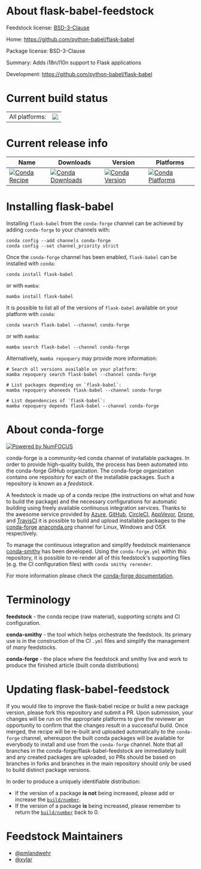 About flask-babel-feedstock
===========================

Feedstock license: [BSD-3-Clause](https://github.com/conda-forge/flask-babel-feedstock/blob/main/LICENSE.txt)

Home: https://github.com/python-babel/flask-babel

Package license: BSD-3-Clause

Summary: Adds i18n/l10n support to Flask applications

Development: https://github.com/python-babel/flask-babel

Current build status
====================


<table><tr><td>All platforms:</td>
    <td>
      <a href="https://dev.azure.com/conda-forge/feedstock-builds/_build/latest?definitionId=2943&branchName=main">
        <img src="https://dev.azure.com/conda-forge/feedstock-builds/_apis/build/status/flask-babel-feedstock?branchName=main">
      </a>
    </td>
  </tr>
</table>

Current release info
====================

| Name | Downloads | Version | Platforms |
| --- | --- | --- | --- |
| [![Conda Recipe](https://img.shields.io/badge/recipe-flask--babel-green.svg)](https://anaconda.org/conda-forge/flask-babel) | [![Conda Downloads](https://img.shields.io/conda/dn/conda-forge/flask-babel.svg)](https://anaconda.org/conda-forge/flask-babel) | [![Conda Version](https://img.shields.io/conda/vn/conda-forge/flask-babel.svg)](https://anaconda.org/conda-forge/flask-babel) | [![Conda Platforms](https://img.shields.io/conda/pn/conda-forge/flask-babel.svg)](https://anaconda.org/conda-forge/flask-babel) |

Installing flask-babel
======================

Installing `flask-babel` from the `conda-forge` channel can be achieved by adding `conda-forge` to your channels with:

```
conda config --add channels conda-forge
conda config --set channel_priority strict
```

Once the `conda-forge` channel has been enabled, `flask-babel` can be installed with `conda`:

```
conda install flask-babel
```

or with `mamba`:

```
mamba install flask-babel
```

It is possible to list all of the versions of `flask-babel` available on your platform with `conda`:

```
conda search flask-babel --channel conda-forge
```

or with `mamba`:

```
mamba search flask-babel --channel conda-forge
```

Alternatively, `mamba repoquery` may provide more information:

```
# Search all versions available on your platform:
mamba repoquery search flask-babel --channel conda-forge

# List packages depending on `flask-babel`:
mamba repoquery whoneeds flask-babel --channel conda-forge

# List dependencies of `flask-babel`:
mamba repoquery depends flask-babel --channel conda-forge
```


About conda-forge
=================

[![Powered by
NumFOCUS](https://img.shields.io/badge/powered%20by-NumFOCUS-orange.svg?style=flat&colorA=E1523D&colorB=007D8A)](https://numfocus.org)

conda-forge is a community-led conda channel of installable packages.
In order to provide high-quality builds, the process has been automated into the
conda-forge GitHub organization. The conda-forge organization contains one repository
for each of the installable packages. Such a repository is known as a *feedstock*.

A feedstock is made up of a conda recipe (the instructions on what and how to build
the package) and the necessary configurations for automatic building using freely
available continuous integration services. Thanks to the awesome service provided by
[Azure](https://azure.microsoft.com/en-us/services/devops/), [GitHub](https://github.com/),
[CircleCI](https://circleci.com/), [AppVeyor](https://www.appveyor.com/),
[Drone](https://cloud.drone.io/welcome), and [TravisCI](https://travis-ci.com/)
it is possible to build and upload installable packages to the
[conda-forge](https://anaconda.org/conda-forge) [anaconda.org](https://anaconda.org/)
channel for Linux, Windows and OSX respectively.

To manage the continuous integration and simplify feedstock maintenance
[conda-smithy](https://github.com/conda-forge/conda-smithy) has been developed.
Using the ``conda-forge.yml`` within this repository, it is possible to re-render all of
this feedstock's supporting files (e.g. the CI configuration files) with ``conda smithy rerender``.

For more information please check the [conda-forge documentation](https://conda-forge.org/docs/).

Terminology
===========

**feedstock** - the conda recipe (raw material), supporting scripts and CI configuration.

**conda-smithy** - the tool which helps orchestrate the feedstock.
                   Its primary use is in the construction of the CI ``.yml`` files
                   and simplify the management of *many* feedstocks.

**conda-forge** - the place where the feedstock and smithy live and work to
                  produce the finished article (built conda distributions)


Updating flask-babel-feedstock
==============================

If you would like to improve the flask-babel recipe or build a new
package version, please fork this repository and submit a PR. Upon submission,
your changes will be run on the appropriate platforms to give the reviewer an
opportunity to confirm that the changes result in a successful build. Once
merged, the recipe will be re-built and uploaded automatically to the
`conda-forge` channel, whereupon the built conda packages will be available for
everybody to install and use from the `conda-forge` channel.
Note that all branches in the conda-forge/flask-babel-feedstock are
immediately built and any created packages are uploaded, so PRs should be based
on branches in forks and branches in the main repository should only be used to
build distinct package versions.

In order to produce a uniquely identifiable distribution:
 * If the version of a package **is not** being increased, please add or increase
   the [``build/number``](https://docs.conda.io/projects/conda-build/en/latest/resources/define-metadata.html#build-number-and-string).
 * If the version of a package **is** being increased, please remember to return
   the [``build/number``](https://docs.conda.io/projects/conda-build/en/latest/resources/define-metadata.html#build-number-and-string)
   back to 0.

Feedstock Maintainers
=====================

* [@pmlandwehr](https://github.com/pmlandwehr/)
* [@xylar](https://github.com/xylar/)

